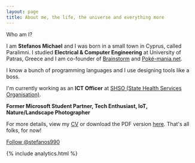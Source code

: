 ```yaml
---
layout: page
title: About me, the life, the universe and everything more
---
```


<div class="message">
  Who am I?
</div>

<div>
<p>I am <strong>Stefanos Michael</strong> and I was born in a small town in Cyprus, called Paralimni. I studied <strong>Electrical & Computer Engineering</strong> at University of Patras, Greece and I am co-founder of <a href="https://www.thebrainstorm.gr" target="_blank">Brainstorm</a> and <a href="https://www.poke-mania.net" target="_blank">Poké-mania.net</a>.</p> 

<p>I know a bunch of programming languages and I use designing tools like a boss.</p>

<p>I'm currently working as an <strong>ICT Officer</strong> at  <a href="https://shso.org.cy/" target="_blank">SHSO (State Health Services Organisation)</a>.</p>

<p><strong>Former Microsoft Student Partner, Tech Enthusiast, IoT, Nature/Landscape Photographer</strong></p>

<p>For more details, view my <a href="/cv">CV</a> or download the PDF version <a href="http://stefanos990.com/cv.pdf" target="_blank" title="Last Updated on 13/02/2021">here</a>. That's all folks, for now!</p>
</div>

<div class="message" >
<a href="https://twitter.com/stefanos990" class="twitter-follow-button" data-size="large" data-show-count="false">Follow @stefanos990</a><script async src="//platform.twitter.com/widgets.js" charset="utf-8"></script>
</div>


{% include analytics.html %}

<!--<iframe id="twitter-widget-0" scrolling="no" frameborder="0" allowtransparency="true" src="https://platform.twitter.com/widgets/follow_button.37e112509e16b7fe5e4cf93632594a08.en.html#_=1420818266168&amp;id=twitter-widget-0&amp;lang=en&amp;screen_name=stefanos990&amp;show_count=false&amp;show_screen_name=false&amp;size=m" class="twitter-follow-button twitter-follow-button" title="Twitter Follow Button" data-twttr-rendered="true" style="width: 60px; height: 20px; vertical-align: middle;"></iframe>-->
